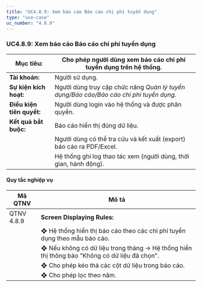 ```yaml
---
title: "UC4.8.9: Xem báo cáo Báo cáo chi phí tuyển dụng"
type: "use-case"
uc_number: "4.8.9"
---
```


### UC4.8.9: Xem báo cáo Báo cáo chi phí tuyển dụng

| **Mục tiêu:** | Cho phép người dùng xem báo cáo chi phí tuyển dụng trên hệ thống. |
| --- | --- |
| **Tài khoản:** | Người sử dụng. |
| **Sự kiện kích hoạt:** | Người dùng truy cập chức năng *Quản lý tuyển dụng/Báo cáo/Báo cáo chi phí tuyển dụng.* |
| **Điều kiện tiên quyết:** | Người dùng login vào hệ thống và được phân quyền. |
| **Kết quả bắt buộc:** | Báo cáo hiển thị đúng dữ liệu. |
|  | Người dùng có thể tra cứu và kết xuất (export) báo cáo ra PDF/Excel. |
|  | Hệ thống ghi log thao tác xem (người dùng, thời gian, hành động). |

#### Quy tắc nghiệp vụ

| **Mã QTNV** | **Mô tả** |
| --- | --- |
| QTNV 4.8.9 | **Screen Displaying Rules:** |
|  | ❖ Hệ thống hiển thị báo cáo theo các chi phí tuyển dụng theo mẫu báo cáo. |
|  | ❖ Nếu không có dữ liệu trong tháng → Hệ thống hiển thị thông báo "Không có dữ liệu đã chọn". |
|  | ❖ Cho phép kéo thả các cột dữ liệu trong báo cáo. |
|  | ❖ Cho phép lọc theo năm. |
